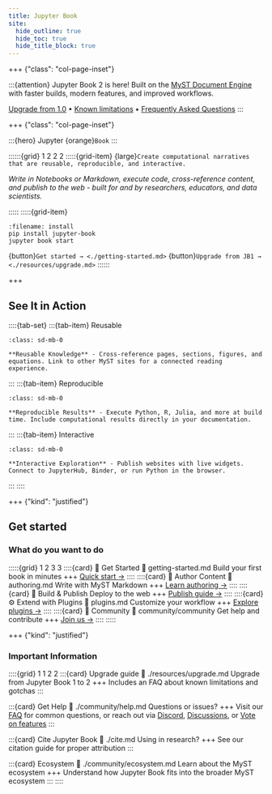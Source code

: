 ```yaml
---
title: Jupyter Book
site:
  hide_outline: true
  hide_toc: true
  hide_title_block: true
---
```


+++ {"class": "col-page-inset"}

:::{attention} Jupyter Book 2 is here!
Built on the [MyST Document Engine](https://mystmd.org) with faster builds, modern features, and improved workflows.

[Upgrade from 1.0](#upgrade-tldr) • [Known limitations](#known-limitations) • [Frequently Asked Questions](#faq-general)
:::

+++ {"class": "col-page-inset"}


:::{hero}
Jupyter {orange}`Book`
:::

::::::{grid} 1 2 2 2
:::::{grid-item}
{large}`Create computational narratives that are reusable, reproducible, and interactive.`

_Write in Notebooks or Markdown, execute code, cross-reference content, and publish to the web - built for and by researchers, educators, and data scientists._

:::::
:::::{grid-item}
```{code-block} bash
:filename: install
pip install jupyter-book
jupyter book start
```

{button}`Get started → <./getting-started.md>` {button}`Upgrade from JB1 → <./resources/upgrade.md>`
::::::

+++

## See It in Action

::::{tab-set}
:::{tab-item} Reusable

```{figure} media/videos/reusable.mp4
:class: sd-mb-0

**Reusable Knowledge** - Cross-reference pages, sections, figures, and equations. Link to other MyST sites for a connected reading experience.
```

:::
:::{tab-item} Reproducible

```{figure} media/videos/reproducible.mp4
:class: sd-mb-0

**Reproducible Results** - Execute Python, R, Julia, and more at build time. Include computational results directly in your documentation.
```

:::
:::{tab-item} Interactive

```{figure} media/videos/interactive.mp4
:class: sd-mb-0

**Interactive Exploration** - Publish websites with live widgets. Connect to JupyterHub, Binder, or run Python in the browser.
```

:::
::::



+++ {"kind": "justified"}

## Get started

### What do you want to do

:::::{grid} 1 2 3 3
::::{card} 📘 Get Started
:link: getting-started.md
Build your first book in minutes
+++
[Quick start →](./getting-started.md)
::::
::::{card} 📝 Author Content
:link: authoring.md
Write with MyST Markdown
+++
[Learn authoring →](./authoring.md)
::::
::::{card} 🚀 Build & Publish
Deploy to the web
+++
[Publish guide →](./build/index.md)
::::
::::{card} ⚙️ Extend with Plugins
:link: plugins.md
Customize your workflow
+++
[Explore plugins →](./plugins.md)
::::
::::{card} 💬 Community
:link: community/community
Get help and contribute
+++
[Join us →](./community/community.md)
::::
:::::

+++ {"kind": "justified"}

### Important Information

::::{grid} 1 1 2 2
:::{card} Upgrade guide
:link: ./resources/upgrade.md
Upgrade from Jupyter Book 1 to 2
+++
Includes an FAQ about known limitations and gotchas
:::

:::{card} Get Help
:link: ./community/help.md
Questions or issues?
+++
Visit our [FAQ](./resources/faq.md) for common questions, or reach out via [Discord](https://discord.mystmd.org), [Discussions](https://github.com/orgs/jupyter-book/discussions), or [Vote on features](./community/vote.md)
:::

:::{card} Cite Jupyter Book
:link: ./cite.md
Using in research?
+++
See our citation guide for proper attribution
:::

:::{card} Ecosystem
:link: ./community/ecosystem.md
Learn about the MyST ecosystem
+++
Understand how Jupyter Book fits into the broader MyST ecosystem
:::
::::
